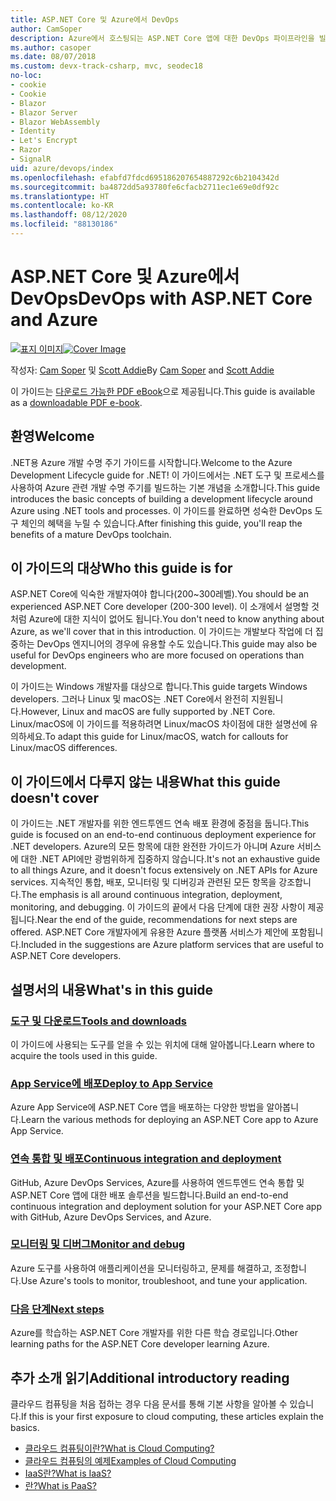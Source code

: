 ```yaml
---
title: ASP.NET Core 및 Azure에서 DevOps
author: CamSoper
description: Azure에서 호스팅되는 ASP.NET Core 앱에 대한 DevOps 파이프라인을 빌드하는 방법에 대한 엔드투엔드 지침을 제공하는 가이드입니다.
ms.author: casoper
ms.date: 08/07/2018
ms.custom: devx-track-csharp, mvc, seodec18
no-loc:
- cookie
- Cookie
- Blazor
- Blazor Server
- Blazor WebAssembly
- Identity
- Let's Encrypt
- Razor
- SignalR
uid: azure/devops/index
ms.openlocfilehash: efabfd7fdcd695186207654887292c6b2104342d
ms.sourcegitcommit: ba4872dd5a93780fe6cfacb2711ec1e69e0df92c
ms.translationtype: HT
ms.contentlocale: ko-KR
ms.lasthandoff: 08/12/2020
ms.locfileid: "88130186"
---
```

# <a name="devops-with-aspnet-core-and-azure"></a><span data-ttu-id="d6bc9-103">ASP.NET Core 및 Azure에서 DevOps</span><span class="sxs-lookup"><span data-stu-id="d6bc9-103">DevOps with ASP.NET Core and Azure</span></span>

<span data-ttu-id="d6bc9-104">[![표지 이미지](./media/cover-large.png)](https://aka.ms/devopsbook)</span><span class="sxs-lookup"><span data-stu-id="d6bc9-104">[![Cover Image](./media/cover-large.png)](https://aka.ms/devopsbook)</span></span>

<span data-ttu-id="d6bc9-105">작성자: [Cam Soper](https://twitter.com/camsoper) 및 [Scott Addie](https://twitter.com/scottaddie)</span><span class="sxs-lookup"><span data-stu-id="d6bc9-105">By [Cam Soper](https://twitter.com/camsoper) and [Scott Addie](https://twitter.com/scottaddie)</span></span>

<span data-ttu-id="d6bc9-106">이 가이드는 [다운로드 가능한 PDF eBook](https://aka.ms/devopsbook)으로 제공됩니다.</span><span class="sxs-lookup"><span data-stu-id="d6bc9-106">This guide is available as a [downloadable PDF e-book](https://aka.ms/devopsbook).</span></span>

## <a name="welcome"></a><span data-ttu-id="d6bc9-107">환영</span><span class="sxs-lookup"><span data-stu-id="d6bc9-107">Welcome</span></span> 

<span data-ttu-id="d6bc9-108">.NET용 Azure 개발 수명 주기 가이드를 시작합니다.</span><span class="sxs-lookup"><span data-stu-id="d6bc9-108">Welcome to the Azure Development Lifecycle guide for .NET!</span></span> <span data-ttu-id="d6bc9-109">이 가이드에서는 .NET 도구 및 프로세스를 사용하여 Azure 관련 개발 수명 주기를 빌드하는 기본 개념을 소개합니다.</span><span class="sxs-lookup"><span data-stu-id="d6bc9-109">This guide introduces the basic concepts of building a development lifecycle around Azure using .NET tools and processes.</span></span> <span data-ttu-id="d6bc9-110">이 가이드를 완료하면 성숙한 DevOps 도구 체인의 혜택을 누릴 수 있습니다.</span><span class="sxs-lookup"><span data-stu-id="d6bc9-110">After finishing this guide, you'll reap the benefits of a mature DevOps toolchain.</span></span>

## <a name="who-this-guide-is-for"></a><span data-ttu-id="d6bc9-111">이 가이드의 대상</span><span class="sxs-lookup"><span data-stu-id="d6bc9-111">Who this guide is for</span></span>

<span data-ttu-id="d6bc9-112">ASP.NET Core에 익숙한 개발자여야 합니다(200~300레벨).</span><span class="sxs-lookup"><span data-stu-id="d6bc9-112">You should be an experienced ASP.NET Core developer (200-300 level).</span></span> <span data-ttu-id="d6bc9-113">이 소개에서 설명할 것처럼 Azure에 대한 지식이 없어도 됩니다.</span><span class="sxs-lookup"><span data-stu-id="d6bc9-113">You don't need to know anything about Azure, as we'll cover that in this introduction.</span></span> <span data-ttu-id="d6bc9-114">이 가이드는 개발보다 작업에 더 집중하는 DevOps 엔지니어의 경우에 유용할 수도 있습니다.</span><span class="sxs-lookup"><span data-stu-id="d6bc9-114">This guide may also be useful for DevOps engineers who are more focused on operations than development.</span></span>

<span data-ttu-id="d6bc9-115">이 가이드는 Windows 개발자를 대상으로 합니다.</span><span class="sxs-lookup"><span data-stu-id="d6bc9-115">This guide targets Windows developers.</span></span> <span data-ttu-id="d6bc9-116">그러나 Linux 및 macOS는 .NET Core에서 완전히 지원됩니다.</span><span class="sxs-lookup"><span data-stu-id="d6bc9-116">However, Linux and macOS are fully supported by .NET Core.</span></span> <span data-ttu-id="d6bc9-117">Linux/macOS에 이 가이드를 적용하려면 Linux/macOS 차이점에 대한 설명선에 유의하세요.</span><span class="sxs-lookup"><span data-stu-id="d6bc9-117">To adapt this guide for Linux/macOS, watch for callouts for Linux/macOS differences.</span></span>

## <a name="what-this-guide-doesnt-cover"></a><span data-ttu-id="d6bc9-118">이 가이드에서 다루지 않는 내용</span><span class="sxs-lookup"><span data-stu-id="d6bc9-118">What this guide doesn't cover</span></span>

<span data-ttu-id="d6bc9-119">이 가이드는 .NET 개발자를 위한 엔드투엔드 연속 배포 환경에 중점을 둡니다.</span><span class="sxs-lookup"><span data-stu-id="d6bc9-119">This guide is focused on an end-to-end continuous deployment experience for .NET developers.</span></span> <span data-ttu-id="d6bc9-120">Azure의 모든 항목에 대한 완전한 가이드가 아니며 Azure 서비스에 대한 .NET API에만 광범위하게 집중하지 않습니다.</span><span class="sxs-lookup"><span data-stu-id="d6bc9-120">It's not an exhaustive guide to all things Azure, and it doesn't focus extensively on .NET APIs for Azure services.</span></span> <span data-ttu-id="d6bc9-121">지속적인 통합, 배포, 모니터링 및 디버깅과 관련된 모든 항목을 강조합니다.</span><span class="sxs-lookup"><span data-stu-id="d6bc9-121">The emphasis is all around continuous integration, deployment, monitoring, and debugging.</span></span> <span data-ttu-id="d6bc9-122">이 가이드의 끝에서 다음 단계에 대한 권장 사항이 제공됩니다.</span><span class="sxs-lookup"><span data-stu-id="d6bc9-122">Near the end of the guide, recommendations for next steps are offered.</span></span> <span data-ttu-id="d6bc9-123">ASP.NET Core 개발자에게 유용한 Azure 플랫폼 서비스가 제안에 포함됩니다.</span><span class="sxs-lookup"><span data-stu-id="d6bc9-123">Included in the suggestions are Azure platform services that are useful to ASP.NET Core developers.</span></span>

## <a name="whats-in-this-guide"></a><span data-ttu-id="d6bc9-124">설명서의 내용</span><span class="sxs-lookup"><span data-stu-id="d6bc9-124">What's in this guide</span></span>

### <a name="tools-and-downloads"></a>[<span data-ttu-id="d6bc9-125">도구 및 다운로드</span><span class="sxs-lookup"><span data-stu-id="d6bc9-125">Tools and downloads</span></span>](xref:azure/devops/tools-and-downloads)

<span data-ttu-id="d6bc9-126">이 가이드에 사용되는 도구를 얻을 수 있는 위치에 대해 알아봅니다.</span><span class="sxs-lookup"><span data-stu-id="d6bc9-126">Learn where to acquire the tools used in this guide.</span></span>

### <a name="deploy-to-app-service"></a>[<span data-ttu-id="d6bc9-127">App Service에 배포</span><span class="sxs-lookup"><span data-stu-id="d6bc9-127">Deploy to App Service</span></span>](xref:azure/devops/deploy-to-app-service)

<span data-ttu-id="d6bc9-128">Azure App Service에 ASP.NET Core 앱을 배포하는 다양한 방법을 알아봅니다.</span><span class="sxs-lookup"><span data-stu-id="d6bc9-128">Learn the various methods for deploying an ASP.NET Core app to Azure App Service.</span></span>

### <a name="continuous-integration-and-deployment"></a>[<span data-ttu-id="d6bc9-129">연속 통합 및 배포</span><span class="sxs-lookup"><span data-stu-id="d6bc9-129">Continuous integration and deployment</span></span>](xref:azure/devops/cicd)

<span data-ttu-id="d6bc9-130">GitHub, Azure DevOps Services, Azure를 사용하여 엔드투엔드 연속 통합 및 ASP.NET Core 앱에 대한 배포 솔루션을 빌드합니다.</span><span class="sxs-lookup"><span data-stu-id="d6bc9-130">Build an end-to-end continuous integration and deployment solution for your ASP.NET Core app with GitHub, Azure DevOps Services, and Azure.</span></span>

### <a name="monitor-and-debug"></a>[<span data-ttu-id="d6bc9-131">모니터링 및 디버그</span><span class="sxs-lookup"><span data-stu-id="d6bc9-131">Monitor and debug</span></span>](xref:azure/devops/monitor)

<span data-ttu-id="d6bc9-132">Azure 도구를 사용하여 애플리케이션을 모니터링하고, 문제를 해결하고, 조정합니다.</span><span class="sxs-lookup"><span data-stu-id="d6bc9-132">Use Azure's tools to monitor, troubleshoot, and tune your application.</span></span>

### <a name="next-steps"></a>[<span data-ttu-id="d6bc9-133">다음 단계</span><span class="sxs-lookup"><span data-stu-id="d6bc9-133">Next steps</span></span>](xref:azure/devops/next-steps)

<span data-ttu-id="d6bc9-134">Azure를 학습하는 ASP.NET Core 개발자를 위한 다른 학습 경로입니다.</span><span class="sxs-lookup"><span data-stu-id="d6bc9-134">Other learning paths for the ASP.NET Core developer learning Azure.</span></span>

## <a name="additional-introductory-reading"></a><span data-ttu-id="d6bc9-135">추가 소개 읽기</span><span class="sxs-lookup"><span data-stu-id="d6bc9-135">Additional introductory reading</span></span>

<span data-ttu-id="d6bc9-136">클라우드 컴퓨팅을 처음 접하는 경우 다음 문서를 통해 기본 사항을 알아볼 수 있습니다.</span><span class="sxs-lookup"><span data-stu-id="d6bc9-136">If this is your first exposure to cloud computing, these articles explain the basics.</span></span>

* [<span data-ttu-id="d6bc9-137">클라우드 컴퓨팅이란?</span><span class="sxs-lookup"><span data-stu-id="d6bc9-137">What is Cloud Computing?</span></span>](https://azure.microsoft.com/overview/what-is-cloud-computing/)
* [<span data-ttu-id="d6bc9-138">클라우드 컴퓨팅의 예제</span><span class="sxs-lookup"><span data-stu-id="d6bc9-138">Examples of Cloud Computing</span></span>](https://azure.microsoft.com/overview/examples-of-cloud-computing/)
* [<span data-ttu-id="d6bc9-139">IaaS란?</span><span class="sxs-lookup"><span data-stu-id="d6bc9-139">What is IaaS?</span></span>](https://azure.microsoft.com/overview/what-is-iaas/)
* [<span data-ttu-id="d6bc9-140">란?</span><span class="sxs-lookup"><span data-stu-id="d6bc9-140">What is PaaS?</span></span>](https://azure.microsoft.com/overview/what-is-paas/)
